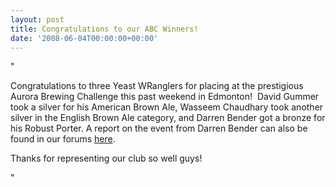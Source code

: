 ```yaml
---
layout: post
title: Congratulations to our ABC Winners!
date: '2008-06-04T00:00:00+00:00'
---
```

"<p>Congratulations to three Yeast WRanglers for placing at the prestigious Aurora Brewing Challenge this past weekend in Edmonton!&nbsp; David Gummer took a silver for his American Brown Ale&#44; Wasseem Chaudhary took another silver in the English Brown Ale category&#44; and Darren Bender got a bronze for his Robust Porter.&nbsp;A report on the event from Darren Bender can also be found in our forums <a href="http://www.yeastwranglers.ca/Forums/tabid/191/forumid/6/threadid/235/scope/posts/Default.aspx">here</a>.</p><p>Thanks for representing our club so well guys!</p>"
